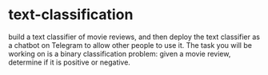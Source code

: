 # text-classification

build a text classifier of movie reviews, and then deploy the text classifier as a chatbot on Telegram to allow other people to use it. The task you will be working on is a binary classification problem: given a movie review, determine if it is positive or negative.
